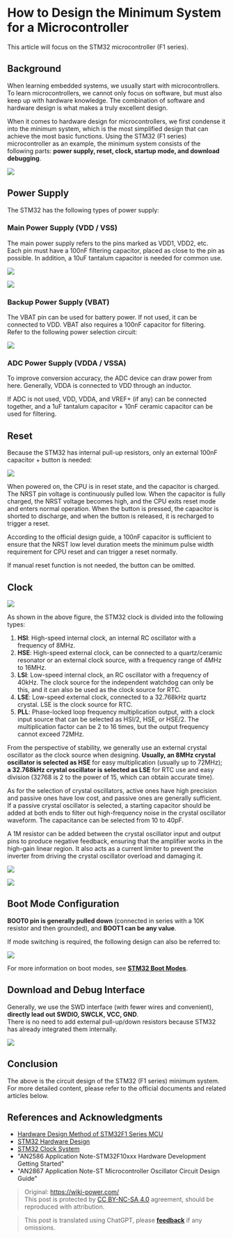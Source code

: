 # How to Design the Minimum System for a Microcontroller

This article will focus on the STM32 microcontroller (F1 series).

## Background

When learning embedded systems, we usually start with microcontrollers. To learn microcontrollers, we cannot only focus on software, but must also keep up with hardware knowledge. The combination of software and hardware design is what makes a truly excellent design.

When it comes to hardware design for microcontrollers, we first condense it into the minimum system, which is the most simplified design that can achieve the most basic functions. Using the STM32 (F1 series) microcontroller as an example, the minimum system consists of the following parts: **power supply, reset, clock, startup mode, and download debugging**.

![](https://wiki-media-1253965369.cos.ap-guangzhou.myqcloud.com/img/20200605234144.jpg)

## Power Supply

The STM32 has the following types of power supply:

### Main Power Supply (VDD / VSS)

The main power supply refers to the pins marked as VDD1, VDD2, etc.  
Each pin must have a 100nF filtering capacitor, placed as close to the pin as possible. In addition, a 10uF tantalum capacitor is needed for common use.

![](https://wiki-media-1253965369.cos.ap-guangzhou.myqcloud.com/img/20200605163136.png)

![](https://wiki-media-1253965369.cos.ap-guangzhou.myqcloud.com/img/20200605163204.png)

### Backup Power Supply (VBAT)

The VBAT pin can be used for battery power. If not used, it can be connected to VDD. VBAT also requires a 100nF capacitor for filtering.  
Refer to the following power selection circuit:

![](https://wiki-media-1253965369.cos.ap-guangzhou.myqcloud.com/img/20200605163337.jpg)

### ADC Power Supply (VDDA / VSSA)

To improve conversion accuracy, the ADC device can draw power from here. Generally, VDDA is connected to VDD through an inductor.

If ADC is not used, VDD, VDDA, and VREF+ (if any) can be connected together, and a 1uF tantalum capacitor + 10nF ceramic capacitor can be used for filtering.

## Reset

Because the STM32 has internal pull-up resistors, only an external 100nF capacitor + button is needed:

![](https://wiki-media-1253965369.cos.ap-guangzhou.myqcloud.com/img/20200605163429.png)

When powered on, the CPU is in reset state, and the capacitor is charged. The NRST pin voltage is continuously pulled low. When the capacitor is fully charged, the NRST voltage becomes high, and the CPU exits reset mode and enters normal operation. When the button is pressed, the capacitor is shorted to discharge, and when the button is released, it is recharged to trigger a reset.

According to the official design guide, a 100nF capacitor is sufficient to ensure that the NRST low level duration meets the minimum pulse width requirement for CPU reset and can trigger a reset normally.

If manual reset function is not needed, the button can be omitted.

## Clock

![](https://wiki-media-1253965369.cos.ap-guangzhou.myqcloud.com/img/20200605155729.png)

As shown in the above figure, the STM32 clock is divided into the following types:

1. **HSI**: High-speed internal clock, an internal RC oscillator with a frequency of 8MHz.
2. **HSE**: High-speed external clock, can be connected to a quartz/ceramic resonator or an external clock source, with a frequency range of 4MHz to 16MHz.
3. **LSI**: Low-speed internal clock, an RC oscillator with a frequency of 40kHz. The clock source for the independent watchdog can only be this, and it can also be used as the clock source for RTC.
4. **LSE**: Low-speed external clock, connected to a 32.768kHz quartz crystal. LSE is the clock source for RTC.
5. **PLL**: Phase-locked loop frequency multiplication output, with a clock input source that can be selected as HSI/2, HSE, or HSE/2. The multiplication factor can be 2 to 16 times, but the output frequency cannot exceed 72MHz.

From the perspective of stability, we generally use an external crystal oscillator as the clock source when designing. **Usually, an 8MHz crystal oscillator is selected as HSE** for easy multiplication (usually up to 72MHz); **a 32.768kHz crystal oscillator is selected as LSE** for RTC use and easy division (32768 is 2 to the power of 15, which can obtain accurate time).

As for the selection of crystal oscillators, active ones have high precision and passive ones have low cost, and passive ones are generally sufficient.  
If a passive crystal oscillator is selected, a starting capacitor should be added at both ends to filter out high-frequency noise in the crystal oscillator waveform. The capacitance can be selected from 10 to 40pF.

A 1M resistor can be added between the crystal oscillator input and output pins to produce negative feedback, ensuring that the amplifier works in the high-gain linear region. It also acts as a current limiter to prevent the inverter from driving the crystal oscillator overload and damaging it.

![](https://wiki-media-1253965369.cos.ap-guangzhou.myqcloud.com/img/20200605171011.png)

![](https://wiki-media-1253965369.cos.ap-guangzhou.myqcloud.com/img/20200612130149.jpg)

## Boot Mode Configuration

**BOOT0 pin is generally pulled down** (connected in series with a 10K resistor and then grounded), and **BOOT1 can be any value**.

If mode switching is required, the following design can also be referred to:

![](https://wiki-media-1253965369.cos.ap-guangzhou.myqcloud.com/img/20200605163537.png)

For more information on boot modes, see [**STM32 Boot Modes**](https://wiki-power.com/STM32的启动模式).

## Download and Debug Interface

Generally, we use the SWD interface (with fewer wires and convenient), **directly lead out SWDIO, SWCLK, VCC, GND**.  
There is no need to add external pull-up/down resistors because STM32 has already integrated them internally.

![](https://wiki-media-1253965369.cos.ap-guangzhou.myqcloud.com/img/20200605170741.png)

## Conclusion

The above is the circuit design of the STM32 (F1 series) minimum system. For more detailed content, please refer to the official documents and related articles below.

## References and Acknowledgments

- [Hardware Design Method of STM32F1 Series MCU](https://blog.csdn.net/Creative_Team/article/details/80006705?utm_medium=distribute.pc_relevant.none-task-blog-BlogCommendFromMachineLearnPai2-7&depth_1-utm_source=distribute.pc_relevant.none-task-blog-BlogCommendFromMachineLearnPai2-7)
- [STM32 Hardware Design](https://cedar-renjun.github.io/2015/12/12/STM32-Hardware-Design/)
- [STM32 Clock System](http://blog.chinaunix.net/uid-24219701-id-4081961.html)
- "AN2586 Application Note-STM32F10xxx Hardware Development Getting Started"
- "AN2867 Application Note-ST Microcontroller Oscillator Circuit Design Guide"

> Original: <https://wiki-power.com/>  
> This post is protected by [CC BY-NC-SA 4.0](https://creativecommons.org/licenses/by/4.0/deed.en) agreement, should be reproduced with attribution.

> This post is translated using ChatGPT, please [**feedback**](https://github.com/linyuxuanlin/Wiki_MkDocs/issues/new) if any omissions.
